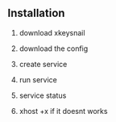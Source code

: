 ## Installation

1. download xkeysnail

2. download the config

3. create service

4. run service

5. service status

6. xhost +x if it doesnt works